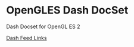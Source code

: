 OpenGLES Dash DocSet
==================

Dash Docset for OpenGL ES 2

[Dash Feed Links](https://chinmaygarde.github.com/OpenGLESDashDocset)
